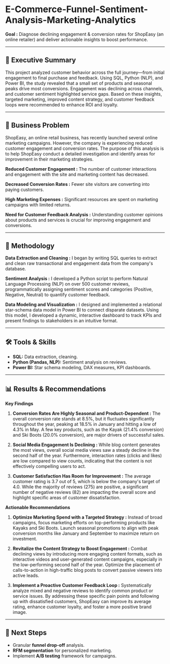 # E-Commerce-Funnel-Sentiment-Analysis-Marketing-Analytics
 
**Goal :** Diagnose declining engagement & conversion rates for ShopEasy (an online retailer) and deliver actionable insights to boost performance.  

---

## 📌 Executive Summary  
This project analyzed customer behavior across the full journey—from initial engagement to final purchase and feedback. Using SQL, Python (NLP), and Power BI, the study revealed that a small set of products and seasonal peaks drive most conversions. Engagement was declining across channels, and customer sentiment highlighted service gaps. Based on these insights, targeted marketing, improved content strategy, and customer feedback loops were recommended to enhance ROI and loyalty.  

---

## 🏦 Business Problem
ShopEasy, an online retail business, has recently launched several online marketing campaigns. However, the company is experiencing reduced customer engagement and conversion rates. The purpose of this analysis is to help ShopEasy conduct a detailed investigation and identify areas for improvement in their marketing strategies.

**Reduced Customer Engagement :** The number of customer interactions and engagement with the site and marketing content has decreased.

**Decreased Conversion Rates :** Fewer site visitors are converting into paying customers.

**High Marketing Expenses :** Significant resources are spent on marketing campaigns with limited returns.

**Need for Customer Feedback Analysis :** Understanding customer opinions about products and services is crucial for improving engagement and conversions.
  

---

  ## 🔬 Methodology
**Data Extraction and Cleaning :** I began by writing SQL queries to extract and clean raw transactional and engagement data from the company's database.

**Sentiment Analysis :** I developed a Python script to perform Natural Language Processing (NLP) on over 500 customer reviews, programmatically assigning sentiment scores and categories (Positive, Negative, Neutral) to quantify customer feedback.

**Data Modeling and Visualization :** I designed and implemented a relational star-schema data model in Power BI to connect disparate datasets. Using this model, I developed a dynamic, interactive dashboard to track KPIs and present findings to stakeholders in an intuitive format.

---

## 🛠️ Tools & Skills  
- **SQL:** Data extraction, cleaning.  
- **Python (Pandas, NLP):** Sentiment analysis on reviews.  
- **Power BI:** Star schema modeling, DAX measures, KPI dashboards.    

---

## 📊 Results & Recommendations 

**Key Findings**

1. **Conversion Rates Are Highly Seasonal and Product-Dependent :** The overall conversion rate stands at 8.5%, but it fluctuates significantly throughout the year, peaking at 18.5% in January and hitting a low of 4.3% in May. A few key products, such as the Kayak (21.4% conversion) and Ski Boots (20.0% conversion), are major drivers of successful sales.

2. **Social Media Engagement Is Declining :** While blog content generates the most views, overall social media views saw a steady decline in the second half of the year. Furthermore, interaction rates (clicks and likes) are low compared to view counts, indicating that the content is not effectively compelling users to act.

3. **Customer Satisfaction Has Room for Improvement :** The average customer rating is 3.7 out of 5, which is below the company's target of 4.0. While the majority of reviews (275) are positive, a significant number of negative reviews (82) are impacting the overall score and highlight specific areas of customer dissatisfaction.

**Actionable Recommendations**

1. **Optimize Marketing Spend with a Targeted Strategy :** Instead of broad campaigns, focus marketing efforts on top-performing products like Kayaks and Ski Boots. Launch seasonal promotions to align with peak conversion months like January and September to maximize return on investment.

2. **Revitalize the Content Strategy to Boost Engagement :** Combat declining views by introducing more engaging content formats, such as interactive videos and user-generated content campaigns, especially in the low-performing second half of the year. Optimize the placement of calls-to-action in high-traffic blog posts to convert passive viewers into active leads.

3. **Implement a Proactive Customer Feedback Loop :** Systematically analyze mixed and negative reviews to identify common product or service issues. By addressing these specific pain points and following up with dissatisfied customers, ShopEasy can improve its average rating, enhance customer loyalty, and foster a more positive brand image.

---

## 🔮 Next Steps  
- Granular **funnel drop-off** analysis.  
- **RFM segmentation** for personalized marketing.  
- Implement **A/B testing** framework for campaigns.  
